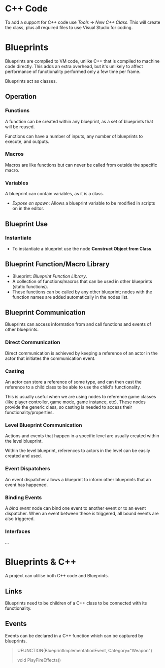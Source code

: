 # C++ Code

To add a support for C++ code use _Tools -> New C++ Class_.
This will create the class, plus all required files to use Visual Studio for coding.

# Blueprints

Blueprints are complied to VM code, unlike C++ that is compiled to machine code directly. This adds an extra overhead, but it's unlikely to affect performance of functionality performed only a few time per frame.

Blueprints act as classes.

## Operation

### Functions

A function can be created within any blueprint, as a set of blueprints that will be reused.

Functions can have a number of inputs, any number of blueprints to execute, and outputs.

### Macros

Macros are like functions but can never be called from outside the specific macro.

### Variables

A blueprint can contain variables, as it is a class.

- *Expose on spawn*: Allows a blueprint variable to be modified in scripts on in the editor.

## Blueprint Use

### Instantiate

- To instantiate a blueprint use the node **Construct Object from Class**.

## Blueprint Function/Macro Library

- Blueprint: *Blueprint Function Library*.
- A collection of functions/macros that can be used in other blueprints (static functions).
- These functions can be called by any other blueprint; nodes with the function names are added automatically in the nodes list.

## Blueprint Communication

Blueprints can access information from and call functions and events of other blueprints.

### Direct Communication
Direct communication is achieved by keeping a reference of an actor in the actor that initiates the communication event.

### Casting
An actor can store a reference of some type, and can then cast the reference to a child class to be able to use the child's functionality.

This is usually useful when we are using nodes to reference game classes (like player controller, game mode, game instance, etc). These nodes provide the generic class, so casting is needed to access their functionality/properties.

### Level Blueprint Communication
Actions and events that happen in a specific level are usually created within the level blueprint.

Within the level blueprint, references to actors in the level can be easily created and used.

### Event Dispatchers
An event dispatcher allows a blueprint to inform other blueprints that an event has happened.

### Binding Events
A *bind event* node can bind one event to another event or to an event dispatcher. When an event between these is triggered, all bound events are also triggered.

### Interfaces

...

# Blueprints & C++

A project can utilise both C++ code and Blueprints.

## Links

Blueprints need to be children of a C++ class to be connected with its functionality.

## Events

Events can be declared in a C++ function which can be captured by blueprints.

> UFUNCTION(BlueprintImplementationEvent, Category="Weapon")
>
> void PlayFireEffects()
